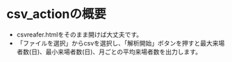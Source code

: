 # csv_actionの概要

* csvreafer.htmlをそのまま開けば大丈夫です。
* 「ファイルを選択」からcsvを選択し、「解析開始」ボタンを押すと最大来場者数(日)、最小来場者数(日)、月ごとの平均来場者数を出力します。

